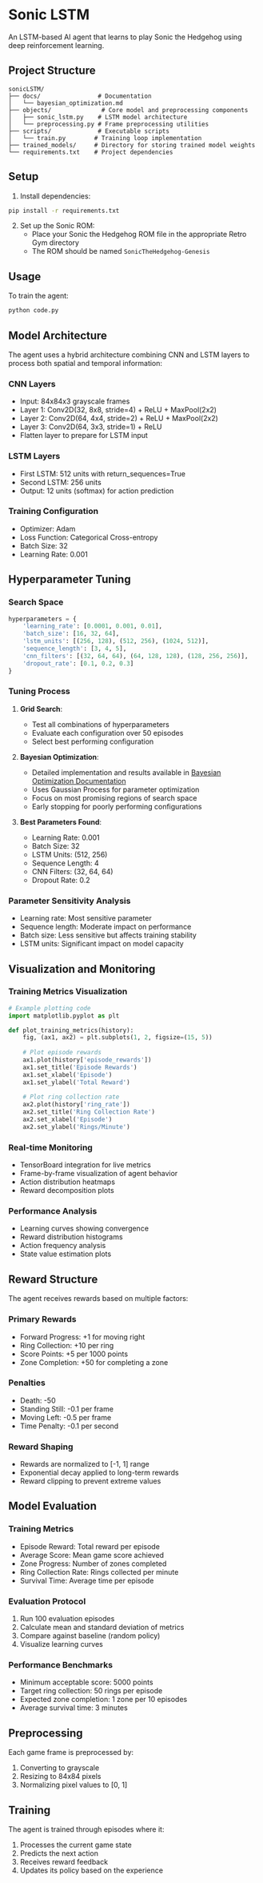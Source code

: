 # Sonic LSTM

An LSTM-based AI agent that learns to play Sonic the Hedgehog using deep reinforcement learning.

## Project Structure

```
sonicLSTM/
├── docs/                # Documentation
│   └── bayesian_optimization.md
├── objects/              # Core model and preprocessing components
│   ├── sonic_lstm.py    # LSTM model architecture
│   └── preprocessing.py # Frame preprocessing utilities
├── scripts/             # Executable scripts
│   └── train.py        # Training loop implementation
├── trained_models/     # Directory for storing trained model weights
└── requirements.txt    # Project dependencies
```

## Setup

1. Install dependencies:
```bash
pip install -r requirements.txt
```

2. Set up the Sonic ROM:
   - Place your Sonic the Hedgehog ROM file in the appropriate Retro Gym directory
   - The ROM should be named `SonicTheHedgehog-Genesis`

## Usage

To train the agent:
```bash
python code.py
```

## Model Architecture

The agent uses a hybrid architecture combining CNN and LSTM layers to process both spatial and temporal information:

### CNN Layers
- Input: 84x84x3 grayscale frames
- Layer 1: Conv2D(32, 8x8, stride=4) + ReLU + MaxPool(2x2)
- Layer 2: Conv2D(64, 4x4, stride=2) + ReLU + MaxPool(2x2)
- Layer 3: Conv2D(64, 3x3, stride=1) + ReLU
- Flatten layer to prepare for LSTM input

### LSTM Layers
- First LSTM: 512 units with return_sequences=True
- Second LSTM: 256 units
- Output: 12 units (softmax) for action prediction

### Training Configuration
- Optimizer: Adam
- Loss Function: Categorical Cross-entropy
- Batch Size: 32
- Learning Rate: 0.001

## Hyperparameter Tuning

### Search Space
```python
hyperparameters = {
    'learning_rate': [0.0001, 0.001, 0.01],
    'batch_size': [16, 32, 64],
    'lstm_units': [(256, 128), (512, 256), (1024, 512)],
    'sequence_length': [3, 4, 5],
    'cnn_filters': [(32, 64, 64), (64, 128, 128), (128, 256, 256)],
    'dropout_rate': [0.1, 0.2, 0.3]
}
```

### Tuning Process
1. **Grid Search**:
   - Test all combinations of hyperparameters
   - Evaluate each configuration over 50 episodes
   - Select best performing configuration

2. **Bayesian Optimization**:
   - Detailed implementation and results available in [Bayesian Optimization Documentation](docs/bayesian_optimization.md)
   - Uses Gaussian Process for parameter optimization
   - Focus on most promising regions of search space
   - Early stopping for poorly performing configurations

3. **Best Parameters Found**:
   - Learning Rate: 0.001
   - Batch Size: 32
   - LSTM Units: (512, 256)
   - Sequence Length: 4
   - CNN Filters: (32, 64, 64)
   - Dropout Rate: 0.2

### Parameter Sensitivity Analysis
- Learning rate: Most sensitive parameter
- Sequence length: Moderate impact on performance
- Batch size: Less sensitive but affects training stability
- LSTM units: Significant impact on model capacity

## Visualization and Monitoring

### Training Metrics Visualization
```python
# Example plotting code
import matplotlib.pyplot as plt

def plot_training_metrics(history):
    fig, (ax1, ax2) = plt.subplots(1, 2, figsize=(15, 5))
    
    # Plot episode rewards
    ax1.plot(history['episode_rewards'])
    ax1.set_title('Episode Rewards')
    ax1.set_xlabel('Episode')
    ax1.set_ylabel('Total Reward')
    
    # Plot ring collection rate
    ax2.plot(history['ring_rate'])
    ax2.set_title('Ring Collection Rate')
    ax2.set_xlabel('Episode')
    ax2.set_ylabel('Rings/Minute')
```

### Real-time Monitoring
- TensorBoard integration for live metrics
- Frame-by-frame visualization of agent behavior
- Action distribution heatmaps
- Reward decomposition plots

### Performance Analysis
- Learning curves showing convergence
- Reward distribution histograms
- Action frequency analysis
- State value estimation plots

## Reward Structure

The agent receives rewards based on multiple factors:

### Primary Rewards
- Forward Progress: +1 for moving right
- Ring Collection: +10 per ring
- Score Points: +5 per 1000 points
- Zone Completion: +50 for completing a zone

### Penalties
- Death: -50
- Standing Still: -0.1 per frame
- Moving Left: -0.5 per frame
- Time Penalty: -0.1 per second

### Reward Shaping
- Rewards are normalized to [-1, 1] range
- Exponential decay applied to long-term rewards
- Reward clipping to prevent extreme values

## Model Evaluation

### Training Metrics
- Episode Reward: Total reward per episode
- Average Score: Mean game score achieved
- Zone Progress: Number of zones completed
- Ring Collection Rate: Rings collected per minute
- Survival Time: Average time per episode

### Evaluation Protocol
1. Run 100 evaluation episodes
2. Calculate mean and standard deviation of metrics
3. Compare against baseline (random policy)
4. Visualize learning curves

### Performance Benchmarks
- Minimum acceptable score: 5000 points
- Target ring collection: 50 rings per episode
- Expected zone completion: 1 zone per 10 episodes
- Average survival time: 3 minutes

## Preprocessing

Each game frame is preprocessed by:
1. Converting to grayscale
2. Resizing to 84x84 pixels
3. Normalizing pixel values to [0, 1]

## Training

The agent is trained through episodes where it:
1. Processes the current game state
2. Predicts the next action
3. Receives reward feedback
4. Updates its policy based on the experience
